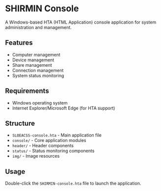 # SHIRMIN Console

A Windows-based HTA (HTML Application) console application for system administration and management.

## Features

- Computer management
- Device management
- Share management
- Connection management
- System status monitoring

## Requirements

- Windows operating system
- Internet Explorer/Microsoft Edge (for HTA support)

## Structure

- `SLOEACSS-console.hta` - Main application file
- `console/` - Core application modules
- `header/` - Header components
- `status/` - Status monitoring components
- `img/` - Image resources

## Usage

Double-click the `SHIRMIN-console.hta` file to launch the application.
